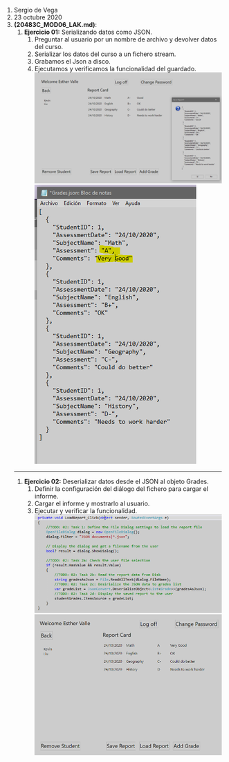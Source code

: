 1. Sergio de Vega
2. 23 octubre 2020
3. **(20483C_MOD06_LAK.md)**:
   1. **Ejercicio 01:** Serializando datos como JSON.
      1. Preguntar al usuario por un nombre de archivo y devolver datos del curso.
      2. Serializar los datos del curso a un fichero stream.
      3. Grabamos el Json a disco.
      4. Ejecutamos y verificamos la funcionalidad del guardado.
      ![C1](images/C1.PNG)
      ![C2](images/C2.PNG)
   ---   
   1. **Ejercicio 02:** Deserializar datos desde el JSON al objeto Grades.
      1. Definir la configuración del diálogo del fichero para cargar el informe.
      2. Cargar el informe y mostrarlo al usuario.
      3. Ejecutar y verificar la funcionalidad.
      ![C3](images/C3.PNG)
      ![C4](images/C4.PNG)